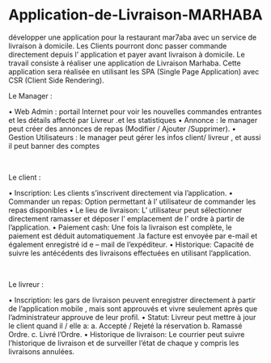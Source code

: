 # Application-de-Livraison-MARHABA
 développer une application pour la restaurant mar7aba avec un service de livraison à domicile. Les Clients pourront donc passer commande directement depuis l’ application et payer avant livraison à domicile. Le travail consiste à réaliser une application de Livraison Marhaba. Cette application sera réalisée en utilisant les SPA (Single Page Application) avec CSR (Client Side Rendering).

Le Manager :
​

• Web Admin : portail Internet pour voir les nouvelles commandes entrantes et les détails affecté par Livreur .et les statistiques • Annonce : le manager peut créer des annonces de repas (Modifier / Ajouter /Supprimer). • Gestion Utilisateurs : le manager peut gérer les infos client/ livreur , et aussi il peut banner des comptes

​

Le client :
​

• Inscription: Les clients s’inscrivent directement via l’application. • Commander un repas: Option permettant à l’ utilisateur de commander les repas disponibles • Le lieu de livraison: L’ utilisateur peut sélectionner directement ramasser et déposer l’ emplacement de l’ ordre à partir de l’application. • Paiement cash: Une fois la livraison est complète, le paiement est déduit automatiquement .la facture est envoyée par e-mail et également enregistré id e – mail de l’expéditeur. • Historique: Capacité de suivre les antécédents des livraisons effectuées en utilisant l’application.

​

Le livreur :
​

• Inscription: les gars de livraison peuvent enregistrer directement à partir de l’application mobile , mais sont approuvés et vivre seulement après que l’administrateur approuve de leur profil. • Statut: Livreur peut mettre à jour le client quand il / elle a: a. Accepté / Rejeté la réservation b. Ramassé Ordre. c. Livré l’Ordre. • Historique de livraison: Le courrier peut suivre l’historique de livraison et de surveiller l’état de chaque y compris les livraisons annulées.
